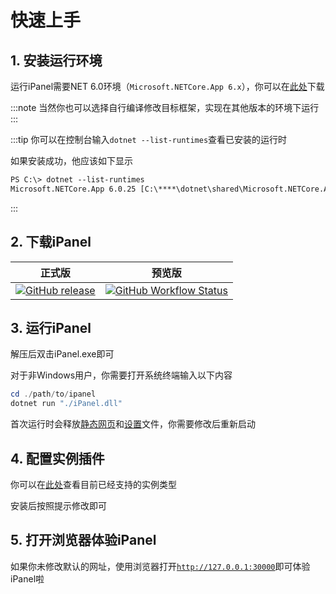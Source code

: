 # 快速上手

## 1. 安装运行环境

运行iPanel需要NET 6.0环境（`Microsoft.NETCore.App 6.x`），你可以在[此处](https://dotnet.microsoft.com/zh-cn/download/dotnet/6.0)下载

:::note
当然你也可以选择自行编译修改目标框架，实现在其他版本的环境下运行
:::

:::tip
你可以在控制台输入`dotnet --list-runtimes`查看已安装的运行时

如果安装成功，他应该如下显示

```txt
PS C:\> dotnet --list-runtimes 
Microsoft.NETCore.App 6.0.25 [C:\****\dotnet\shared\Microsoft.NETCore.App]   
```

:::

## 2. 下载iPanel

| 正式版                                                                                                                                               | 预览版                                                                                                                                                                                                                  |
| ---------------------------------------------------------------------------------------------------------------------------------------------------- | ----------------------------------------------------------------------------------------------------------------------------------------------------------------------------------------------------------------------- |
| [![GitHub release](https://img.shields.io/github/v/release/iPanelDev/iPanel?style=flat-square)](https://github.com/iPanelDev/iPanel/releases/latest) | [![GitHub Workflow Status](https://img.shields.io/github/actions/workflow/status/iPanelDev/iPanel/iPanel-build.yml?style=flat-square&logo=github)](https://github.com/iPanelDev/iPanel/actions/workflows/iPanel-build.yml) |

## 3. 运行iPanel

解压后双击iPanel.exe即可

对于非Windows用户，你需要打开系统终端输入以下内容

```powershell
cd ./path/to/ipanel
dotnet run "./iPanel.dll"
```

首次运行时会释放[静态网页](composition/frontend)和[设置](composition/backend/setting)文件，你需要修改后重新启动

## 4. 配置实例插件

你可以在[此处](composition/instance/)查看目前已经支持的实例类型

安装后按照提示修改即可

## 5. 打开浏览器体验iPanel

如果你未修改默认的网址，使用浏览器打开[`http://127.0.0.1:30000`](http://127.0.0.1:30000)即可体验iPanel啦
